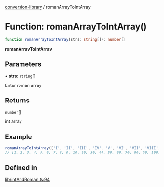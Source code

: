 [conversion-library](../globals.md) / romanArrayToIntArray

# Function: romanArrayToIntArray()

```ts
function romanArrayToIntArray(strs: string[]): number[]
```

**romanArrayToIntArray**

<Badge type="tip" text="version: v0.0.11+" />

## Parameters

• **strs**: `string`[]

Enter roman array

## Returns

`number`[]

int array

## Example

```ts
romanArrayToIntArray(['I', 'II', 'III', 'IV', 'V', 'VI', 'VII', 'VIII', 'IX', 'X', 'XX', 'XXX', 'XL', 'L', 'LX', 'LXX', 'LXXX', 'XC', 'C', 'CC', 'CCC', 'CD', 'D', 'DC', 'DCC', 'DCCC', 'CM', 'M', 'MM'])
// [1, 2, 3, 4, 5, 6, 7, 8, 9, 10, 20, 30, 40, 50, 60, 70, 80, 90, 100, 200, 300, 400, 500, 600, 700, 800, 900, 1000, 2000]
```

## Defined in

[lib/intAndRoman.ts:94](https://github.com/fxss5201/conversion-library/blob/main/lib/intAndRoman.ts#L94)

